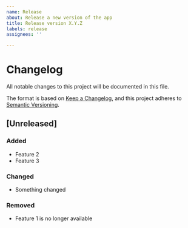 ```yaml
---
name: Release
about: Release a new version of the app
title: Release version X.Y.Z
labels: release
assignees: ''

---
```


# Changelog
All notable changes to this project will be documented in this file.

The format is based on [Keep a Changelog](https://keepachangelog.com/en/1.0.0/),
and this project adheres to [Semantic Versioning](https://semver.org/spec/v2.0.0.html).

## [Unreleased]

### Added
- Feature 2
- Feature 3

### Changed
- Something changed

### Removed
- Feature 1 is no longer available

